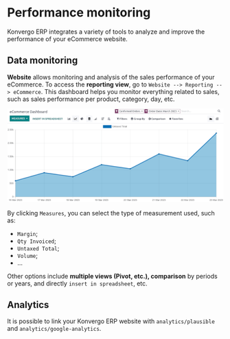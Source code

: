 # Performance monitoring

Konvergo ERP integrates a variety of tools to analyze and improve the
performance of your eCommerce website.

## Data monitoring

**Website** allows monitoring and analysis of the sales performance of
your eCommerce. To access the **reporting view**, go to
`Website --> Reporting --> eCommerce`. This dashboard helps you monitor
everything related to sales, such as sales performance per product,
category, day, etc.

<img src="reporting/reporting.png" class="align-center"
alt="Performance reporting of eCommerce" />

By clicking `Measures`, you can select the type of measurement used,
such as:

- `Margin`;
- `Qty Invoiced`;
- `Untaxed Total`;
- `Volume`;
- ...

Other options include **multiple views (Pivot, etc.), comparison** by
periods or years, and directly `insert in spreadsheet`, etc.

## Analytics

It is possible to link your Konvergo ERP website with `analytics/plausible` and
`analytics/google-analytics`.
